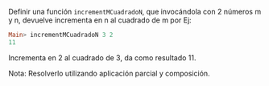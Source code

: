 ﻿Definir una función `incrementMCuadradoN`, que invocándola con 2 números m y n, devuelve 
incrementa en n al cuadrado de m por Ej: 

```haskell
Main> incrementMCuadradoN 3 2
11
```

Incrementa en 2 al cuadrado de 3, da como resultado 11.

Nota: Resolverlo utilizando aplicación parcial y composición.
